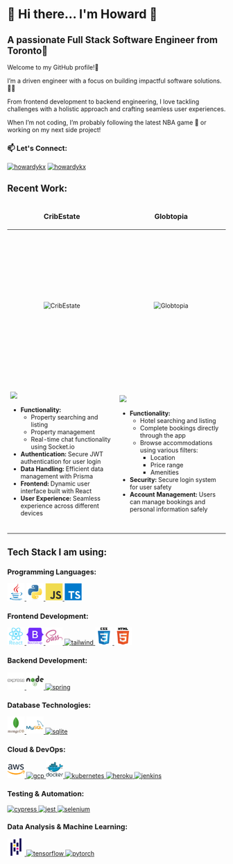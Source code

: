<!---
hwrdyen/hwrdyen is a ✨ special ✨ repository because its `README.md` (this file) appears on your GitHub profile.
You can click the Preview link to take a look at your changes.
--->
# 👋 Hi there... I'm Howard 🖖
## A passionate Full Stack Software Engineer from Toronto🍁
Welcome to my GitHub profile!🤗

I’m a driven engineer with a focus on building impactful software solutions.👨‍💻

From frontend development to backend engineering, I love tackling challenges with a holistic approach and crafting seamless user experiences.

When I’m not coding, I’m probably following the latest NBA game 🏀 or working on my next side project!

### 📫 Let's Connect:
<a href="https://linkedin.com/in/howardykx" target="_blank"><img align="center" src="https://img.shields.io/badge/LinkedIn-0077B5?style=for-the-badge&logo=linkedin&logoColor=white" alt="howardykx" /></a> <a href="https://hwrdyen.netlify.app/" target="_blank"><img align="center" src="https://img.shields.io/badge/website-000000?style=for-the-badge&logo=About.me&logoColor=white" alt="howardykx" /></a>
</p>

## Recent Work:
<table align="center">
	<thead>
		<td>
			<h3 align="center">CribEstate</h3> 
		</td>
		<td>
			<h3 align="center">Globtopia</h3>
		</td>
	</thead>
	<tr width="100%"  height="350px" align="center">
		<td  width="50%" >
			<img width="100%"  height="100%" object-fit="cover" alt="CribEstate" src="https://github.com/user-attachments/assets/bed94687-681c-4a49-b9b6-2b4b7005d236">
		</td>
		<td width="50%" >
			<img width="100%"  height="100%" object-fit="cover" alt="Globtopia" src="https://github.com/hwrdyen/Globtopia-HotelBooking-App/assets/54991780/84cf94aa-08e0-4126-910d-a457698b88a5">
		</td>
	</tr>
	<tr height="350px">
		<td height="100%">
  <a align="center" href="https://github.com/hwrdyen/CribEstate" target=”_blank”><img src="https://img.shields.io/badge/GitHub-100000?style=for-the-badge&logo=github&logoColor=white"/></a>
			<ul>
        <li><strong>Functionality:</strong> 
          <ul>
              <li>Property searching and listing</li>
              <li>Property management</li>
              <li>Real-time chat functionality using Socket.io</li>
          </ul>
        <li><strong>Authentication:</strong> Secure JWT authentication for user login</li>
        <li><strong>Data Handling:</strong> Efficient data management with Prisma</li>
        <li><strong>Frontend:</strong> Dynamic user interface built with React</li>
        <li><strong>User Experience:</strong> Seamless experience across different devices</li>
      </ul>
		</td>
		<td height="100%">
      <a align="center" href="https://github.com/hwrdyen/Globtopia-HotelBooking-App" target=”_blank”><img src="https://img.shields.io/badge/GitHub-100000?style=for-the-badge&logo=github&logoColor=white"/></a>
			<ul>
          <li><strong>Functionality:</strong>
          <ul>
              <li>Hotel searching and listing</li>
              <li>Complete bookings directly through the app</li>
              <li>Browse accommodations using various filters:
                  <ul>
                      <li>Location</li>
                      <li>Price range</li>
                      <li>Amenities</li>
                  </ul>
              </li>
          </ul>
      </li>
        <li><strong>Security:</strong> Secure login system for user safety</li>
        <li><strong>Account Management:</strong> Users can manage bookings and personal information safely</li>
      </ul>
		</td>
	</tr>
</table>

## Tech Stack I am using:
### Programming Languages: 
<p align="left"> <a href="https://www.java.com" target="_blank" rel="noreferrer"> <img src="https://raw.githubusercontent.com/devicons/devicon/master/icons/java/java-original.svg" alt="java" width="40" height="40"/> </a> <a href="https://www.python.org" target="_blank" rel="noreferrer"> <img src="https://raw.githubusercontent.com/devicons/devicon/master/icons/python/python-original.svg" alt="python" width="40" height="40"/> </a> <a href="https://developer.mozilla.org/en-US/docs/Web/JavaScript" target="_blank" rel="noreferrer"> <img src="https://raw.githubusercontent.com/devicons/devicon/master/icons/javascript/javascript-original.svg" alt="javascript" width="40" height="40"/> </a> <a href="https://www.typescriptlang.org/" target="_blank" rel="noreferrer"> <img src="https://raw.githubusercontent.com/devicons/devicon/master/icons/typescript/typescript-original.svg" alt="typescript" width="40" height="40"/> </a> </p>

### Frontend Development: 
<p align="left"> <a href="https://reactjs.org/" target="_blank" rel="noreferrer"> <img src="https://raw.githubusercontent.com/devicons/devicon/master/icons/react/react-original-wordmark.svg" alt="react" width="40" height="40"/> </a> <a href="https://getbootstrap.com" target="_blank" rel="noreferrer"> <img src="https://raw.githubusercontent.com/devicons/devicon/master/icons/bootstrap/bootstrap-plain-wordmark.svg" alt="bootstrap" width="40" height="40"/> </a> <a href="https://sass-lang.com" target="_blank" rel="noreferrer"> <img src="https://raw.githubusercontent.com/devicons/devicon/master/icons/sass/sass-original.svg" alt="sass" width="40" height="40"/> </a> <a href="https://tailwindcss.com/" target="_blank" rel="noreferrer"> <img src="https://www.vectorlogo.zone/logos/tailwindcss/tailwindcss-icon.svg" alt="tailwind" width="40" height="40"/> </a> <a href="https://www.w3schools.com/css/" target="_blank" rel="noreferrer"> <img src="https://raw.githubusercontent.com/devicons/devicon/master/icons/css3/css3-original-wordmark.svg" alt="css3" width="40" height="40"/> </a> <a href="https://www.w3.org/html/" target="_blank" rel="noreferrer"> <img src="https://raw.githubusercontent.com/devicons/devicon/master/icons/html5/html5-original-wordmark.svg" alt="html5" width="40" height="40"/> </a> </p>

### Backend Development: 
<p align="left"> <a href="https://expressjs.com" target="_blank" rel="noreferrer"> <img src="https://raw.githubusercontent.com/devicons/devicon/master/icons/express/express-original-wordmark.svg" alt="express" width="40" height="40"/> </a> <a href="https://nodejs.org" target="_blank" rel="noreferrer"> <img src="https://raw.githubusercontent.com/devicons/devicon/master/icons/nodejs/nodejs-original-wordmark.svg" alt="nodejs" width="40" height="40"/> </a> <a href="https://spring.io/" target="_blank" rel="noreferrer"> <img src="https://www.vectorlogo.zone/logos/springio/springio-icon.svg" alt="spring" width="40" height="40"/> </a> </p>

### Database Technologies: 
<p align="left"> <a href="https://www.mongodb.com/" target="_blank" rel="noreferrer"> <img src="https://raw.githubusercontent.com/devicons/devicon/master/icons/mongodb/mongodb-original-wordmark.svg" alt="mongodb" width="40" height="40"/> </a> <a href="https://www.mysql.com/" target="_blank" rel="noreferrer"> <img src="https://raw.githubusercontent.com/devicons/devicon/master/icons/mysql/mysql-original-wordmark.svg" alt="mysql" width="40" height="40"/> </a> <a href="https://www.sqlite.org/" target="_blank" rel="noreferrer"> <img src="https://www.vectorlogo.zone/logos/sqlite/sqlite-icon.svg" alt="sqlite" width="40" height="40"/> </a> </p>

### Cloud & DevOps: 
<p align="left"> <a href="https://aws.amazon.com" target="_blank" rel="noreferrer"> <img src="https://raw.githubusercontent.com/devicons/devicon/master/icons/amazonwebservices/amazonwebservices-original-wordmark.svg" alt="aws" width="40" height="40"/> </a> <a href="https://cloud.google.com" target="_blank" rel="noreferrer"> <img src="https://www.vectorlogo.zone/logos/google_cloud/google_cloud-icon.svg" alt="gcp" width="40" height="40"/> </a> <a href="https://www.docker.com/" target="_blank" rel="noreferrer"> <img src="https://raw.githubusercontent.com/devicons/devicon/master/icons/docker/docker-original-wordmark.svg" alt="docker" width="40" height="40"/> </a> <a href="https://kubernetes.io" target="_blank" rel="noreferrer"> <img src="https://www.vectorlogo.zone/logos/kubernetes/kubernetes-icon.svg" alt="kubernetes" width="40" height="40"/> </a> <a href="https://heroku.com" target="_blank" rel="noreferrer"> <img src="https://www.vectorlogo.zone/logos/heroku/heroku-icon.svg" alt="heroku" width="40" height="40"/> </a> <a href="https://www.jenkins.io" target="_blank" rel="noreferrer"> <img src="https://www.vectorlogo.zone/logos/jenkins/jenkins-icon.svg" alt="jenkins" width="40" height="40"/> </a> </p>

### Testing & Automation: 
<p align="left"> <a href="https://www.cypress.io" target="_blank" rel="noreferrer"> <img src="https://raw.githubusercontent.com/simple-icons/simple-icons/6e46ec1fc23b60c8fd0d2f2ff46db82e16dbd75f/icons/cypress.svg" alt="cypress" width="40" height="40"/> </a> <a href="https://jestjs.io" target="_blank" rel="noreferrer"> <img src="https://www.vectorlogo.zone/logos/jestjsio/jestjsio-icon.svg" alt="jest" width="40" height="40"/> </a> <a href="https://www.selenium.dev" target="_blank" rel="noreferrer"> <img src="https://raw.githubusercontent.com/detain/svg-logos/780f25886640cef088af994181646db2f6b1a3f8/svg/selenium-logo.svg" alt="selenium" width="40" height="40"/> </a> </p>

### Data Analysis & Machine Learning: 
<p align="left"> <a href="https://pandas.pydata.org/" target="_blank" rel="noreferrer"> <img src="https://raw.githubusercontent.com/devicons/devicon/2ae2a900d2f041da66e950e4d48052658d850630/icons/pandas/pandas-original.svg" alt="pandas" width="40" height="40"/> </a> <a href="https://www.tensorflow.org" target="_blank" rel="noreferrer"> <img src="https://www.vectorlogo.zone/logos/tensorflow/tensorflow-icon.svg" alt="tensorflow" width="40" height="40"/> </a> <a href="https://pytorch.org/" target="_blank" rel="noreferrer"> <img src="https://www.vectorlogo.zone/logos/pytorch/pytorch-icon.svg" alt="pytorch" width="40" height="40"/> </a> </p>
